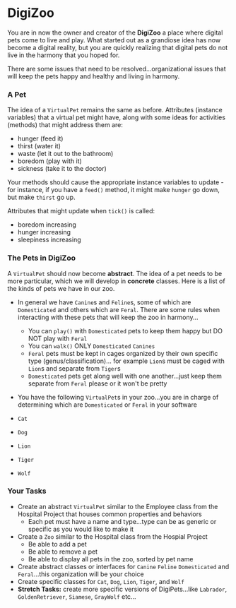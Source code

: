 # DigiZoo

You are in now the owner and creator of the **DigiZoo** a place where digital pets come to live and play. What started out as a grandiose idea has now become a digital reality, but you are quickly realizing that digital pets do not live in the harmony that you hoped for. 

There are some issues that need to be resolved...organizational issues that will keep the pets happy and healthy and living in harmony. 

### A Pet

The idea of a `VirtualPet` remains the same as before.
Attributes (instance variables) that a virtual pet might have, along with some ideas for activities (methods) that might address them are:

- hunger (feed it)
- thirst (water it)
- waste (let it out to the bathroom)
- boredom (play with it)
- sickness (take it to the doctor)

Your methods should cause the appropriate instance variables to update - for instance, if you have a `feed()` method, it might make `hunger` go down, but make `thirst` go up.

Attributes that might update when `tick()` is called:
  - boredom increasing
  - hunger increasing
  - sleepiness increasing

### The Pets in DigiZoo
  
A `VirtualPet` should now become **abstract**. The idea of a pet needs to be more particular, which we will develop in **concrete** classes. Here is a list of the kinds of pets we have in our zoo.

- In general we have `Canine`s and `Feline`s, some of which are `Domesticated` and others which are `Feral`. There are some rules when interacting with these pets that will keep the zoo in harmony...
  - You can `play()` with `Domesticated` pets to keep them happy but DO NOT play with `Feral`
  - You can `walk()` ONLY `Domesticated` `Canines`
  - `Feral` pets must be kept in cages organized by their own specific type (genus/classification)... for example `Lion`s must be caged with `Lion`s and separate from `Tiger`s
  - `Domesticated` pets get along well with one another...just keep them separate from `Feral` please or it won't be pretty
 
 - You have the following `VirtualPet`s in your zoo...you are in charge of determining which are `Domesticated` or `Feral` in your software
  - `Cat`
  - `Dog`
  - `Lion`
  - `Tiger`
  - `Wolf`

### Your Tasks

- Create an abstract `VirtualPet` similar to the Employee class from the Hospital Project that houses common properties and behaviors
  - Each pet must have a name and type...type can be as generic or specific as you would like to make it
- Create a `Zoo` similar to the Hospital class from the Hospial Project
  - Be able to add a pet
  - Be able to remove a pet
  - Be able to display all pets in the zoo, sorted by pet name
- Create abstract classes or interfaces for `Canine` `Feline` `Domesticated` and `Feral`...this organization will be your choice
- Create specific classes for `Cat`, `Dog`, `Lion`, `Tiger`, and `Wolf`
- **Stretch Tasks:** create more specific versions of DigiPets...like `Labrador`, `GoldenRetriever`, `Siamese`, `GrayWolf` etc...

